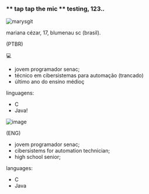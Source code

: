 ### ** tap tap the mic ** testing, 123..

![marysgit](https://user-images.githubusercontent.com/92161044/138627365-2ca7532b-7210-4818-91bc-801d0d6b51c9.jpg)

mariana cézar, 17, blumenau sc (brasil).

(PTBR)

💻
- jovem programador senac;
- técnico em cibersistemas para automação (trancado)
- último ano do ensino médioç

linguagens:
- C
- Java!
 
 ![image](https://user-images.githubusercontent.com/92161044/141476662-c2a7ade7-f72d-4a1f-9fe3-0193be5d8885.png)

(ENG)

- jovem programador senac;
- cibersistems for automation technician;
- high school senior;

languages:
- C
- Java
